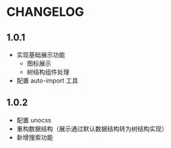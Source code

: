 # CHANGELOG

## 1.0.1

- 实现基础展示功能
  - 图标展示
  - 树结构组件处理
- 配置 auto-import 工具

## 1.0.2

- 配置 unocss
- 重构数据结构（展示通过默认数据结构转为树结构实现）
- 新增搜索功能
